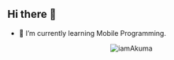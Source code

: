 ## Hi there 👋

- 🌱 I’m currently learning Mobile Programming.

<div align="center">
<p><img src="https://github-readme-streak-stats.herokuapp.com/?user=PAN-MAN&theme=dark" alt="iamAkuma" /></p>
  </div>

